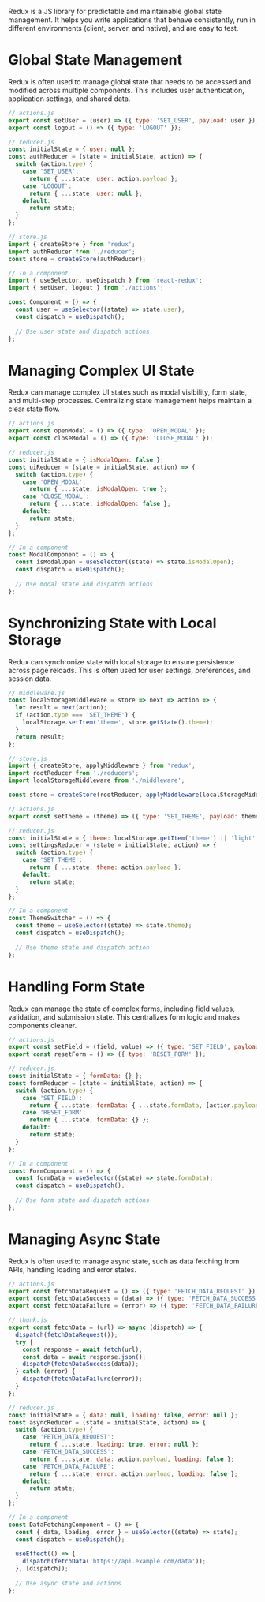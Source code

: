 Redux is a JS library for predictable and maintainable global state management. It helps you write applications that behave consistently, run in different environments (client, server, and native), and are easy to test.

# Global State Management
Redux is often used to manage global state that needs to be accessed and modified across multiple components. This includes user authentication, application settings, and shared data.

```javascript 
// actions.js
export const setUser = (user) => ({ type: 'SET_USER', payload: user });
export const logout = () => ({ type: 'LOGOUT' });

// reducer.js
const initialState = { user: null };
const authReducer = (state = initialState, action) => {
  switch (action.type) {
    case 'SET_USER':
      return { ...state, user: action.payload };
    case 'LOGOUT':
      return { ...state, user: null };
    default:
      return state;
  }
};

// store.js
import { createStore } from 'redux';
import authReducer from './reducer';
const store = createStore(authReducer);

// In a component
import { useSelector, useDispatch } from 'react-redux';
import { setUser, logout } from './actions';

const Component = () => {
  const user = useSelector((state) => state.user);
  const dispatch = useDispatch();
  
  // Use user state and dispatch actions
};
```

# Managing Complex UI State
Redux can manage complex UI states such as modal visibility, form state, and multi-step processes. Centralizing state management helps maintain a clear state flow.

```javascript
// actions.js
export const openModal = () => ({ type: 'OPEN_MODAL' });
export const closeModal = () => ({ type: 'CLOSE_MODAL' });

// reducer.js
const initialState = { isModalOpen: false };
const uiReducer = (state = initialState, action) => {
  switch (action.type) {
    case 'OPEN_MODAL':
      return { ...state, isModalOpen: true };
    case 'CLOSE_MODAL':
      return { ...state, isModalOpen: false };
    default:
      return state;
  }
};

// In a component
const ModalComponent = () => {
  const isModalOpen = useSelector((state) => state.isModalOpen);
  const dispatch = useDispatch();
  
  // Use modal state and dispatch actions
};
```

# Synchronizing State with Local Storage
Redux can synchronize state with local storage to ensure persistence across page reloads. This is often used for user settings, preferences, and session data.

```javascript
// middleware.js
const localStorageMiddleware = store => next => action => {
  let result = next(action);
  if (action.type === 'SET_THEME') {
    localStorage.setItem('theme', store.getState().theme);
  }
  return result;
};

// store.js
import { createStore, applyMiddleware } from 'redux';
import rootReducer from './reducers';
import localStorageMiddleware from './middleware';

const store = createStore(rootReducer, applyMiddleware(localStorageMiddleware));

// actions.js
export const setTheme = (theme) => ({ type: 'SET_THEME', payload: theme });

// reducer.js
const initialState = { theme: localStorage.getItem('theme') || 'light' };
const settingsReducer = (state = initialState, action) => {
  switch (action.type) {
    case 'SET_THEME':
      return { ...state, theme: action.payload };
    default:
      return state;
  }
};

// In a component
const ThemeSwitcher = () => {
  const theme = useSelector((state) => state.theme);
  const dispatch = useDispatch();
  
  // Use theme state and dispatch action
};
```

# Handling Form State
Redux can manage the state of complex forms, including field values, validation, and submission state. This centralizes form logic and makes components cleaner.

```javascript
// actions.js
export const setField = (field, value) => ({ type: 'SET_FIELD', payload: { field, value } });
export const resetForm = () => ({ type: 'RESET_FORM' });

// reducer.js
const initialState = { formData: {} };
const formReducer = (state = initialState, action) => {
  switch (action.type) {
    case 'SET_FIELD':
      return { ...state, formData: { ...state.formData, [action.payload.field]: action.payload.value } };
    case 'RESET_FORM':
      return { ...state, formData: {} };
    default:
      return state;
  }
};

// In a component
const FormComponent = () => {
  const formData = useSelector((state) => state.formData);
  const dispatch = useDispatch();
  
  // Use form state and dispatch actions
};
```

# Managing Async State
Redux is often used to manage async state, such as data fetching from APIs, handling loading and error states.

```javascript
// actions.js
export const fetchDataRequest = () => ({ type: 'FETCH_DATA_REQUEST' });
export const fetchDataSuccess = (data) => ({ type: 'FETCH_DATA_SUCCESS', payload: data });
export const fetchDataFailure = (error) => ({ type: 'FETCH_DATA_FAILURE', payload: error });

// thunk.js
export const fetchData = (url) => async (dispatch) => {
  dispatch(fetchDataRequest());
  try {
    const response = await fetch(url);
    const data = await response.json();
    dispatch(fetchDataSuccess(data));
  } catch (error) {
    dispatch(fetchDataFailure(error));
  }
};

// reducer.js
const initialState = { data: null, loading: false, error: null };
const asyncReducer = (state = initialState, action) => {
  switch (action.type) {
    case 'FETCH_DATA_REQUEST':
      return { ...state, loading: true, error: null };
    case 'FETCH_DATA_SUCCESS':
      return { ...state, data: action.payload, loading: false };
    case 'FETCH_DATA_FAILURE':
      return { ...state, error: action.payload, loading: false };
    default:
      return state;
  }
};

// In a component
const DataFetchingComponent = () => {
  const { data, loading, error } = useSelector((state) => state);
  const dispatch = useDispatch();
  
  useEffect(() => {
    dispatch(fetchData('https://api.example.com/data'));
  }, [dispatch]);
  
  // Use async state and actions
};
```